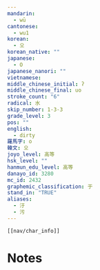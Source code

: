 ```yaml
---
mandarin:
  - wū
cantonese:
  - wu1
korean:
  - 오
korean_native: ""
japanese:
  - O
japanese_nanori: ""
vietnamese:
middle_chinese_initial: ʔ
middle_chinese_final: uo
stroke_count: "6"
radical: 水
skip_number: 1-3-3
grade_level: 3
pos: ""
english:
  - dirty
羅馬字: o
韓文: 오
joyo_level: 高等
hsk_level: ""
hanmun_edu_level: 高等
danayo_id: 3280
mc_id: 2432
graphemic_classification: 于
stand_in: "TRUE"
aliases:
  - 汙
  - 污
---
```

```meta-bind-embed
[[nav/char_info]]
```

# Notes
